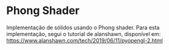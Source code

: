 # Phong Shader
Implementação de sólidos usando o Phong shader. Para esta implementação, segui o tutorial de alanshawn, disponível em: https://www.alanshawn.com/tech/2019/06/11/pyopengl-2.html
